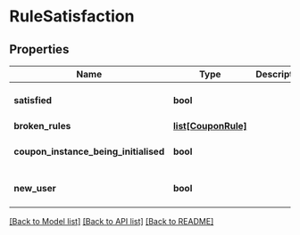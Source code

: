 # RuleSatisfaction

## Properties
Name | Type | Description | Notes
------------ | ------------- | ------------- | -------------
**satisfied** | **bool** |  | [optional] [default to False]
**broken_rules** | [**list[CouponRule]**](CouponRule.md) |  | [optional] 
**coupon_instance_being_initialised** | **bool** |  | [optional] [default to False]
**new_user** | **bool** |  | [optional] [default to False]

[[Back to Model list]](../README.md#documentation-for-models) [[Back to API list]](../README.md#documentation-for-api-endpoints) [[Back to README]](../README.md)


